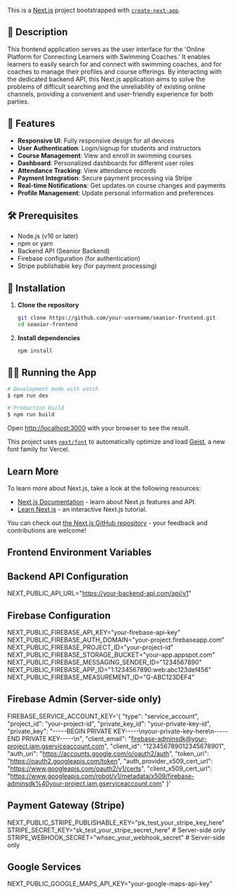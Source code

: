 This is a [Next.js](https://nextjs.org) project bootstrapped with [`create-next-app`](https://nextjs.org/docs/app/api-reference/cli/create-next-app).

## 📝 Description

This frontend application serves as the user interface for the 'Online Platform for Connecting Learners with Swimming Coaches.' It enables learners to easily search for and connect with swimming coaches, and for coaches to manage their profiles and course offerings. By interacting with the dedicated backend API, this Next.js application aims to solve the problems of difficult searching and the unreliability of existing online channels, providing a convenient and user-friendly experience for both parties.

## 🚀 Features

- **Responsive UI**: Fully responsive design for all devices
- **User Authentication**: Login/signup for students and instructors
- **Course Management**: View and enroll in swimming courses
- **Dashboard**: Personalized dashboards for different user roles
- **Attendance Tracking**: View attendance records
- **Payment Integration**: Secure payment processing via Stripe
- **Real-time Notifications**: Get updates on course changes and payments
- **Profile Management**: Update personal information and preferences

## 🛠 Prerequisites

- Node.js (v16 or later)
- npm or yarn
- Backend API (Seanior Backend)
- Firebase configuration (for authentication)
- Stripe publishable key (for payment processing)

## 🚀 Installation

1. **Clone the repository**
   ```bash
   git clone https://github.com/your-username/seanior-frontend.git
   cd seanior-frontend

2. **Install dependencies**
   ```bash
   npm install
   ```
## 🏃‍♂️ Running the App

```bash
# Development mode with watch
$ npm run dev

# Production build
$ npm run build
```
Open [http://localhost:3000](http://localhost:3000) with your browser to see the result.

This project uses [`next/font`](https://nextjs.org/docs/app/building-your-application/optimizing/fonts) to automatically optimize and load [Geist](https://vercel.com/font), a new font family for Vercel.

## Learn More

To learn more about Next.js, take a look at the following resources:

- [Next.js Documentation](https://nextjs.org/docs) - learn about Next.js features and API.
- [Learn Next.js](https://nextjs.org/learn) - an interactive Next.js tutorial.

You can check out [the Next.js GitHub repository](https://github.com/vercel/next.js) - your feedback and contributions are welcome!


## Frontend Environment Variables

## Backend API Configuration
NEXT_PUBLIC_API_URL="https://your-backend-api.com/api/v1"

##  Firebase Configuration
NEXT_PUBLIC_FIREBASE_API_KEY="your-firebase-api-key"
NEXT_PUBLIC_FIREBASE_AUTH_DOMAIN="your-project.firebaseapp.com"
NEXT_PUBLIC_FIREBASE_PROJECT_ID="your-project-id"
NEXT_PUBLIC_FIREBASE_STORAGE_BUCKET="your-app.appspot.com"
NEXT_PUBLIC_FIREBASE_MESSAGING_SENDER_ID="1234567890"
NEXT_PUBLIC_FIREBASE_APP_ID="1:1234567890:web:abc123def456"
NEXT_PUBLIC_FIREBASE_MEASUREMENT_ID="G-ABC123DEF4"


##  Firebase Admin (Server-side only)
FIREBASE_SERVICE_ACCOUNT_KEY='{
  "type": "service_account",
  "project_id": "your-project-id",
  "private_key_id": "your-private-key-id",
  "private_key": "-----BEGIN PRIVATE KEY-----\nyour-private-key-here\n-----END PRIVATE KEY-----\n",
  "client_email": "firebase-adminsdk@your-project.iam.gserviceaccount.com",
  "client_id": "123456789012345678901",
  "auth_uri": "https://accounts.google.com/o/oauth2/auth",
  "token_uri": "https://oauth2.googleapis.com/token",
  "auth_provider_x509_cert_url": "https://www.googleapis.com/oauth2/v1/certs",
  "client_x509_cert_url": "https://www.googleapis.com/robot/v1/metadata/x509/firebase-adminsdk%40your-project.iam.gserviceaccount.com"
}'


##  Payment Gateway (Stripe)
NEXT_PUBLIC_STRIPE_PUBLISHABLE_KEY="pk_test_your_stripe_key_here"
STRIPE_SECRET_KEY="sk_test_your_stripe_secret_here"  # Server-side only
STRIPE_WEBHOOK_SECRET="whsec_your_webhook_secret"   # Server-side only

## Google Services
NEXT_PUBLIC_GOOGLE_MAPS_API_KEY="your-google-maps-api-key"
